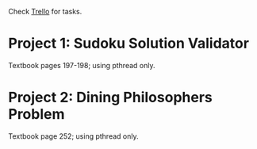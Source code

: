 Check [Trello](https://trello.com/b/B5YVE1uU/eece-315-group-12) for tasks.

Project 1: Sudoku Solution Validator
====================================

Textbook pages 197-198; using pthread only.

Project 2: Dining Philosophers Problem
======================================

Textbook page 252; using pthread only.
